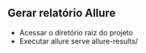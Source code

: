 ## Gerar relatório Allure
- Acessar o diretório raiz do projeto
- Executar allure serve allure-results/ 